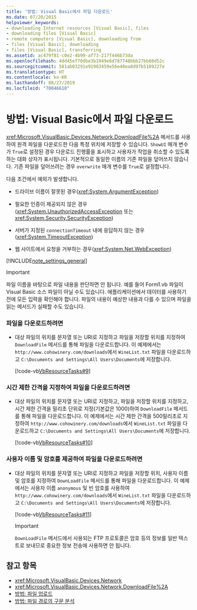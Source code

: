 ```yaml
---
title: '방법: Visual Basic에서 파일 다운로드'
ms.date: 07/20/2015
helpviewer_keywords:
- downloading Internet resources [Visual Basic], files
- downloading files [Visual Basic]
- remote computers [Visual Basic], downloading from
- files [Visual Basic], downloading
- files [Visual Basic], transferring
ms.assetid: ac479f81-c0e2-4b99-af73-217f446b73da
ms.openlocfilehash: 4dd45ef70dbe3b1949e6d787748bbb27bb88d52c
ms.sourcegitcommit: 581ab03291e91983459e56e40ea8d97b5189227e
ms.translationtype: HT
ms.contentlocale: ko-KR
ms.lasthandoff: 08/27/2019
ms.locfileid: "70046610"
---
```

# <a name="how-to-download-a-file-in-visual-basic"></a>방법: Visual Basic에서 파일 다운로드

<xref:Microsoft.VisualBasic.Devices.Network.DownloadFile%2A> 메서드를 사용하여 원격 파일을 다운로드한 다음 특정 위치에 저장할 수 있습니다. `ShowUI` 매개 변수가 `True`로 설정된 경우 다운로드 진행률을 표시하고 사용자가 작업을 취소할 수 있도록 하는 대화 상자가 표시됩니다. 기본적으로 동일한 이름의 기존 파일을 덮어쓰지 않습니다. 기존 파일을 덮어쓰려는 경우 `overwrite` 매개 변수를 `True`로 설정합니다.

다음 조건에서 예외가 발생합니다.

- 드라이브 이름이 잘못된 경우(<xref:System.ArgumentException>)

- 필요한 인증이 제공되지 않은 경우(<xref:System.UnauthorizedAccessException> 또는 <xref:System.Security.SecurityException>)

- 서버가 지정된 `connectionTimeout` 내에 응답하지 않는 경우(<xref:System.TimeoutException>)

- 웹 사이트에서 요청을 거부하는 경우(<xref:System.Net.WebException>)

[!INCLUDE[note_settings_general](~/includes/note-settings-general-md.md)]

> [!IMPORTANT]
> 파일 이름을 바탕으로 파일 내용을 판단하면 안 됩니다. 예를 들어 Form1.vb 파일이 Visual Basic 소스 파일이 아닐 수도 있습니다. 애플리케이션에서 데이터를 사용하기 전에 모든 입력을 확인해야 합니다. 파일의 내용이 예상한 내용과 다를 수 있으며 파일을 읽는 메서드가 실패할 수도 있습니다.

### <a name="to-download-a-file"></a>파일을 다운로드하려면

- 대상 파일의 위치를 문자열 또는 URI로 지정하고 파일을 저장할 위치를 지정하여 `DownloadFile` 메서드를 통해 파일을 다운로드합니다. 이 예제에서는 `http://www.cohowinery.com/downloads`에서 `WineList.txt` 파일을 다운로드하고 `C:\Documents and Settings\All Users\Documents`에 저장합니다.

  [!code-vb[VbResourceTasks#9](~/samples/snippets/visualbasic/VS_Snippets_VBCSharp/VbResourceTasks/VB/Class1.vb#9)]

### <a name="to-download-a-file-specifying-a-time-out-interval"></a>시간 제한 간격을 지정하여 파일을 다운로드하려면

- 대상 파일의 위치를 문자열 또는 URI로 지정하고, 파일을 저장할 위치를 지정하고, 시간 제한 간격을 밀리초 단위로 지정(기본값은 1000)하여 `DownloadFile` 메서드를 통해 파일을 다운로드합니다. 이 예제에서는 시간 제한 간격을 500밀리초로 지정하여 `http://www.cohowinery.com/downloads`에서 `WineList.txt` 파일을 다운로드하고 `C:\Documents and Settings\All Users\Documents`에 저장합니다.

  [!code-vb[VbResourceTasks#10](~/samples/snippets/visualbasic/VS_Snippets_VBCSharp/VbResourceTasks/VB/Class1.vb#10)]

### <a name="to-download-a-file-supplying-a-user-name-and-password"></a>사용자 이름 및 암호를 제공하여 파일을 다운로드하려면

- 대상 파일의 위치를 문자열 또는 URI로 지정하고 파일을 저장할 위치, 사용자 이름 및 암호를 지정하여 `DownLoadFile` 메서드를 통해 파일을 다운로드합니다. 이 예제에서는 사용자 이름 `anonymous` 및 빈 암호를 사용하여 `http://www.cohowinery.com/downloads`에서 `WineList.txt` 파일을 다운로드하고 `C:\Documents and Settings\All Users\Documents`에 저장합니다.

  [!code-vb[VbResourceTasks#11](~/samples/snippets/visualbasic/VS_Snippets_VBCSharp/VbResourceTasks/VB/Class1.vb#11)]

  > [!IMPORTANT]
  > `DownLoadFile` 메서드에서 사용되는 FTP 프로토콜은 암호 등의 정보를 일반 텍스트로 보내므로 중요한 정보 전송에 사용하면 안 됩니다.

## <a name="see-also"></a>참고 항목

- <xref:Microsoft.VisualBasic.Devices.Network>
- <xref:Microsoft.VisualBasic.Devices.Network.DownloadFile%2A>
- [방법: 파일 업로드](../../../../visual-basic/developing-apps/programming/computer-resources/how-to-upload-a-file.md)
- [방법: 파일 경로의 구문 분석](../../../../visual-basic/developing-apps/programming/drives-directories-files/how-to-parse-file-paths.md)

